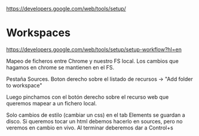 https://developers.google.com/web/tools/setup/

# Workspaces
https://developers.google.com/web/tools/setup/setup-workflow?hl=en

Mapeo de ficheros entre Chrome y nuestro FS local. Los cambios que hagamos en chrome se mantienen en el FS.

Pestaña Sources.
Boton derecho sobre el listado de recursos -> "Add folder to workspace"

Luego pinchamos con el botón derecho sobre el recurso web que queremos mapear a un fichero local.


Solo cambios de estilo (cambiar un css) en el tab Elements se guardan a disco.
Si queremos tocar un html debemos hacerlo en sources, pero no veremos en cambio en vivo. Al terminar deberemos dar a Control+s
